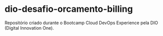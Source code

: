 # dio-desafio-orcamento-billing
Repositório criado durante o Bootcamp Cloud DevOps Experience pela DIO (Digital Innovation One).
